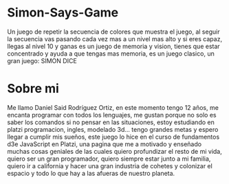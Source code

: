 # Simon-Says-Game

Un juego de repetir la secuencia de colores que muestra el juego, al seguir la secuencia
vas pasando cada vez mas a un nivel mas alto y si eres capaz, llegas al nivel 10 y ganas
es un juego de memoria y vision, tienes que estar concentrado y ayuda a que tengas mas memoria, es un juego clasico, un gran juego: SIMON DICE

# Sobre mi

Me llamo Daniel Said Rodríguez Ortiz, en este momento tengo 12 años, me encanta
programar con todos los lenguajes, me gustan porque no solo es saber los comandos
si no pensar en las situaciones, estoy estudiando en platzi programacion, ingles,
modelado 3d... tengo grandes metas y espero llegar a cumplir mis sueños,
este juego lo hice en el curso de fundamentos d3e JavaScript en Platzi, una pagina que me a motivado y enseñado muchas cosas geniales de las cuales quiero profundizar el resto de mi vida, quiero ser un gran programador, quiero siempre estar junto a mi familia, quiero ir a california y hacer una gran industria de cohetes y colonizar el espacio y todo lo que hay a las afueras de nuestro planeta.